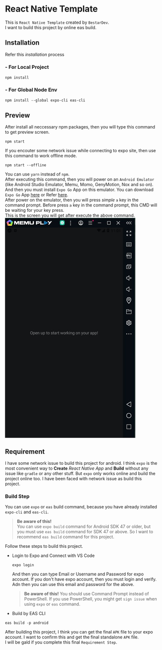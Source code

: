 # React Native Template

This is `React Native Template` created by `BestarDev`.  
I want to build this project by online eas build.  

## Installation
Refer this *installation* process  
### - For Local Project
```
npm install
```
### - For Global Node Env
```
npm install --global expo-cli eas-cli
```

## Preview
After install all neccessary npm packages, then you will type this command to get preview screen.  
```
npm start
```
If you encouter some network issue while connecting to expo site, then use this command to work offline mode.  
```
npm start --offline
```
You can use `yarn` instead of `npm`.  
After executing this command, then you will power on an `Android Emulator` (like Android Studio Emulator, Memu, Momo, GenyMotion, Nox and so on). And then you must install `Expo Go` App on this emulator. You can download `Expo Go` App [here](https://d1ahtucjixef4r.cloudfront.net/Exponent-2.30.11.apk) or Refer [here](https://expo.dev/tools).  
After power on the emulator, then you will press *simple* `a` key in the command prompt. Before press `a` key in the command prompt, this CMD will be waiting for your key press.  
This is the screen you will get after execute the above command.  
<img src='./assets/HomeScreen.JPG'/>  

## Requirement
I have some network issue to build this project for android. I think `expo` is the most convenient way to **Create** *React Native App* and **Build** without any issue like `gradle` or any other stuff. But `expo` only works online and build the project online too. I have been faced with network issue as build this project.
### Build Step
You can use `expo` or `eas` build command, because you have already installed `expo-cli` and `eas-cli`.
> **Be aware of this!**  
You can use `expo build` command for Android SDK 47 or older, but you must use `eas build` command for SDK 47 or above. So I want to recommend `eas build` command for this project.

Follow these steps to build this project.  
- Login to Expo and Connect with VS Code
  ```
  expo login
  ```
  And then you can type Email or Username and Password for expo account. If you don't have expo account, then you must login and verify. Adn then you can use this email and password for the above.
  > **Be aware of this!**
  You should use Command Prompt instead of PowerShell. If you use PowerShell, you might get `sign issue` when using `expo` or `eas` command.
  
- Build by EAS CLI
```
eas build -p android
```
After building this project, I think you can get the final `APK` file to your expo account. I want to confirm this and get the final standalone `APK` file.  
I will be gald if you complete this final `Requirement Step`.
